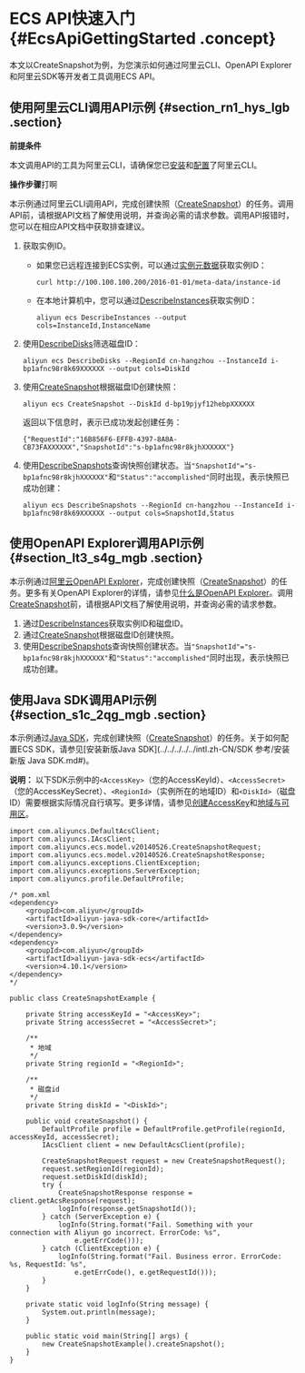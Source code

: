 # ECS API快速入门 {#EcsApiGettingStarted .concept}

本文以CreateSnapshot为例，为您演示如何通过阿里云CLI、OpenAPI Explorer和阿里云SDK等开发者工具调用ECS API。

## 使用阿里云CLI调用API示例 {#section_rn1_hys_lgb .section}

**前提条件**

本文调用API的工具为阿里云CLI，请确保您已[安装](https://www.alibabacloud.com/help/doc-detail/90765.htm)和[配置](https://www.alibabacloud.com/help/doc-detail/90766.htm)了阿里云CLI。

**操作步骤**打啊

本示例通过阿里云CLI调用API，完成创建快照（[CreateSnapshot](intl.zh-CN/API参考/快照/CreateSnapshot.md#)）的任务。调用API前，请根据API文档了解使用说明，并查询必需的请求参数。调用API报错时，您可以在相应API文档中获取排查建议。

1.  获取实例ID。
    -   如果您已远程连接到ECS实例，可以通过[实例元数据](../../../../../intl.zh-CN/用户指南/实例/实例自定义数据和元数据/实例元数据.md#)获取实例ID：

        ```
        curl http://100.100.100.200/2016-01-01/meta-data/instance-id
        ```

    -   在本地计算机中，您可以通过[DescribeInstances](intl.zh-CN/API参考/实例/DescribeInstances.md#)获取实例ID：

        ```
        aliyun ecs DescribeInstances --output cols=InstanceId,InstanceName
        ```

2.  使用[DescribeDisks](intl.zh-CN/API参考/磁盘/DescribeDisks.md#)筛选磁盘ID：

    ```
    aliyun ecs DescribeDisks --RegionId cn-hangzhou --InstanceId i-bp1afnc98r8k69XXXXXX --output cols=DiskId
    ```

3.  使用[CreateSnapshot](intl.zh-CN/API参考/快照/CreateSnapshot.md#)根据磁盘ID创建快照：

    ```
    aliyun ecs CreateSnapshot --DiskId d-bp19pjyf12hebpXXXXXX
    ```

    返回以下信息时，表示已成功发起创建任务：

    ```
    {"RequestId":"16B856F6-EFFB-4397-8A8A-CB73FAXXXXXX","SnapshotId":"s-bp1afnc98r8kjhXXXXXX"}
    ```

4.  使用[DescribeSnapshots](intl.zh-CN/API参考/快照/DescribeSnapshots.md#)查询快照创建状态。当`"SnapshotId"="s-bp1afnc98r8kjhXXXXXX"`和`"Status":"accomplished"`同时出现，表示快照已成功创建：

    ```
    aliyun ecs DescribeSnapshots --RegionId cn-hangzhou --InstanceId i-bp1afnc98r8k69XXXXXX --output cols=SnapshotId,Status
    ```


## 使用OpenAPI Explorer调用API示例 {#section_lt3_s4g_mgb .section}

本示例通过[阿里云OpenAPI Explorer](https://api.aliyun.com/new#/?product=Ecs)，完成创建快照（[CreateSnapshot](intl.zh-CN/API参考/快照/CreateSnapshot.md#)）的任务。更多有关OpenAPI Explorer的详情，请参见[什么是OpenAPI Explorer](https://www.alibabacloud.com/help/doc-detail/74407.htm)。调用[CreateSnapshot](intl.zh-CN/API参考/快照/CreateSnapshot.md#)前，请根据API文档了解使用说明，并查询必需的请求参数。

1.  通过[DescribeInstances](https://api.aliyun.com/new#/?product=Ecs&api=DescribeInstances)获取实例ID和磁盘ID。
2.  通过[CreateSnapshot](https://api.aliyun.com/new#/?product=Ecs&api=CreateSnapshot)根据磁盘ID创建快照。
3.  使用[DescribeSnapshots](https://api.aliyun.com/new#/?product=Ecs&api=DescribeSnapshots)查询快照创建状态。当`"SnapshotId"="s-bp1afnc98r8kjhXXXXXX"`和`"Status":"accomplished"`同时出现，表示快照已成功创建。

## 使用Java SDK调用API示例 {#section_s1c_2qg_mgb .section}

本示例通过[Java SDK](https://github.com/aliyun)，完成创建快照（[CreateSnapshot](intl.zh-CN/API参考/快照/CreateSnapshot.md#)）的任务。关于如何配置ECS SDK，请参见[安装新版Java SDK](../../../../../intl.zh-CN/SDK 参考/安装新版 Java SDK.md#)。

**说明：** 以下SDK示例中的`<AccessKey>`（您的AccessKeyId）、`<AccessSecret>`（您的AccessKeySecret）、`<RegionId>`（实例所在的地域ID）和`<DiskId>`（磁盘ID）需要根据实际情况自行填写。更多详情，请参见[创建AccessKey](../../../../../intl.zh-CN/通用参考/创建AccessKey.md#)和[地域与可用区](../../../../../intl.zh-CN/通用参考/地域和可用区.md#)。

```
import com.aliyuncs.DefaultAcsClient;
import com.aliyuncs.IAcsClient;
import com.aliyuncs.ecs.model.v20140526.CreateSnapshotRequest;
import com.aliyuncs.ecs.model.v20140526.CreateSnapshotResponse;
import com.aliyuncs.exceptions.ClientException;
import com.aliyuncs.exceptions.ServerException;
import com.aliyuncs.profile.DefaultProfile;

/* pom.xml
<dependency>
    <groupId>com.aliyun</groupId>
    <artifactId>aliyun-java-sdk-core</artifactId>
    <version>3.0.9</version>
</dependency>
<dependency>
    <groupId>com.aliyun</groupId>
    <artifactId>aliyun-java-sdk-ecs</artifactId>
    <version>4.10.1</version>
</dependency>
*/  

public class CreateSnapshotExample {

    private String accessKeyId = "<AccessKey>";
    private String accessSecret = "<AccessSecret>";

    /**
     * 地域
     */
    private String regionId = "<RegionId>";

    /**
     * 磁盘id
     */
    private String diskId = "<DiskId>";

    public void createSnapshot() {
        DefaultProfile profile = DefaultProfile.getProfile(regionId, accessKeyId, accessSecret);
        IAcsClient client = new DefaultAcsClient(profile);

        CreateSnapshotRequest request = new CreateSnapshotRequest();
        request.setRegionId(regionId);
        request.setDiskId(diskId);
        try {
            CreateSnapshotResponse response = client.getAcsResponse(request);
            logInfo(response.getSnapshotId());
        } catch (ServerException e) {
            logInfo(String.format("Fail. Something with your connection with Aliyun go incorrect. ErrorCode: %s",
                e.getErrCode()));
        } catch (ClientException e) {
            logInfo(String.format("Fail. Business error. ErrorCode: %s, RequestId: %s",
                e.getErrCode(), e.getRequestId()));
        }
    }

    private static void logInfo(String message) {
        System.out.println(message);
    }

    public static void main(String[] args) {
        new CreateSnapshotExample().createSnapshot();
    }
}
```

